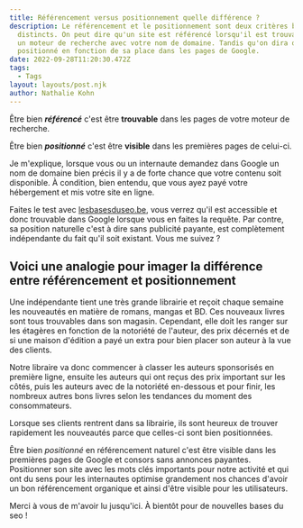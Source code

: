 ```yaml
---
title: Référencement versus positionnement quelle différence ?
description: Le référencement et le positionnement sont deux critères bien
  distincts. On peut dire qu'un site est référencé lorsqu'il est trouvable dans
  un moteur de recherche avec votre nom de domaine. Tandis qu'on dira qu'il est
  positionné en fonction de sa place dans les pages de Google.
date: 2022-09-28T11:20:30.472Z
tags:
  - Tags
layout: layouts/post.njk
author: Nathalie Kohn
---
```

Être bien ***référencé*** c'est être **trouvable** dans les pages de votre moteur de recherche. 

Être bien ***positionné*** c'est être **visible** dans les premières pages de celui-ci.

Je m'explique, lorsque vous ou un internaute demandez dans Google un nom de domaine bien précis il y a de forte chance que votre contenu soit disponible. À condition, bien entendu, que vous ayez payé votre hébergement et mis votre site en ligne.

Faites le test avec [lesbasesduseo.be](lesbasesduseo.be), vous verrez qu'il est accessible et donc trouvable dans Google lorsque vous en faites la requête. Par contre, sa position naturelle c'est à dire sans publicité payante, est complètement indépendante du fait qu'il soit existant. Vous me suivez ?

## Voici une analogie pour imager la différence entre référencement et positionnement

Une indépendante tient une très grande librairie et reçoit chaque semaine les nouveautés en matière de romans, mangas et BD. Ces nouveaux livres sont tous trouvables dans son magasin. Cependant, elle doit les ranger sur les étagères en fonction de la notoriété de l'auteur, des prix décernés et de si une maison d'édition a payé un extra pour bien placer son auteur à la vue des clients. 

Notre libraire va donc commencer à classer les auteurs sponsorisés en première ligne, ensuite les auteurs qui ont reçus des prix important sur les côtés, puis les auteurs avec de la notoriété en-dessous et pour finir, les  nombreux autres bons livres selon les tendances du moment des consommateurs. 

Lorsque ses clients rentrent dans sa librairie, ils sont heureux de trouver rapidement les nouveautés parce que celles-ci sont bien positionnées.

Être bien *positionné* en référencement naturel c'est être visible dans les premières pages de Google et consors sans annonces payantes. Positionner son site avec les mots clés importants pour notre activité et qui ont du sens pour les internautes optimise grandement nos chances d'avoir un bon référencement organique et ainsi d'être visible pour les utilisateurs.

Merci à vous de m'avoir lu jusqu'ici. À bientôt pour de nouvelles bases du seo !